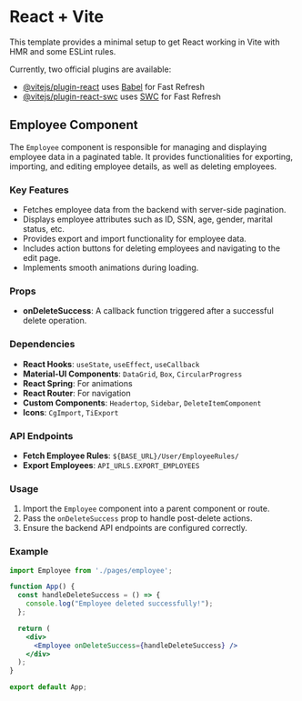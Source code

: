 # React + Vite

This template provides a minimal setup to get React working in Vite with HMR and some ESLint rules.

Currently, two official plugins are available:

- [@vitejs/plugin-react](https://github.com/vitejs/vite-plugin-react/blob/main/packages/plugin-react/README.md) uses [Babel](https://babeljs.io/) for Fast Refresh
- [@vitejs/plugin-react-swc](https://github.com/vitejs/vite-plugin-react-swc) uses [SWC](https://swc.rs/) for Fast Refresh

## Employee Component

The `Employee` component is responsible for managing and displaying employee data in a paginated table. It provides functionalities for exporting, importing, and editing employee details, as well as deleting employees.

### Key Features
- Fetches employee data from the backend with server-side pagination.
- Displays employee attributes such as ID, SSN, age, gender, marital status, etc.
- Provides export and import functionality for employee data.
- Includes action buttons for deleting employees and navigating to the edit page.
- Implements smooth animations during loading.

### Props
- **onDeleteSuccess**: A callback function triggered after a successful delete operation.

### Dependencies
- **React Hooks**: `useState`, `useEffect`, `useCallback`
- **Material-UI Components**: `DataGrid`, `Box`, `CircularProgress`
- **React Spring**: For animations
- **React Router**: For navigation
- **Custom Components**: `Headertop`, `Sidebar`, `DeleteItemComponent`
- **Icons**: `CgImport`, `TiExport`

### API Endpoints
- **Fetch Employee Rules**: `${BASE_URL}/User/EmployeeRules/`
- **Export Employees**: `API_URLS.EXPORT_EMPLOYEES`

### Usage
1. Import the `Employee` component into a parent component or route.
2. Pass the `onDeleteSuccess` prop to handle post-delete actions.
3. Ensure the backend API endpoints are configured correctly.

### Example
```jsx
import Employee from './pages/employee';

function App() {
  const handleDeleteSuccess = () => {
    console.log("Employee deleted successfully!");
  };

  return (
    <div>
      <Employee onDeleteSuccess={handleDeleteSuccess} />
    </div>
  );
}

export default App;
